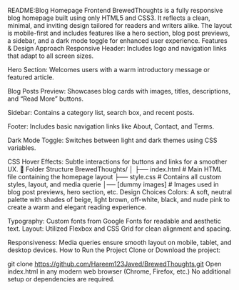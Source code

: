 README:Blog Homepage Frontend
BrewedThoughts is a fully responsive blog homepage built using only HTML5 and CSS3. It reflects a clean, minimal, and inviting design tailored for readers and writers alike. The layout is mobile-first and includes features like a hero section, blog post previews, a sidebar, and a dark mode toggle for enhanced user experience.
 Features & Design Approach
Responsive Header: Includes logo and navigation links that adapt to all screen sizes.


Hero Section: Welcomes users with a warm introductory message or featured article.


Blog Posts Preview: Showcases blog cards with images, titles, descriptions, and “Read More” buttons.


Sidebar: Contains a category list, search box, and recent posts.


Footer: Includes basic navigation links like About, Contact, and Terms.


Dark Mode Toggle: Switches between light and dark themes using CSS variables.


CSS Hover Effects: Subtle interactions for buttons and links for a smoother UX.
📁 Folder Structure
BrewedThoughts/
│
├── index.html         # Main HTML file containing the homepage layout
├── style.css             # Contains all custom styles, layout, and media querie
│── [dummy images] # Images used in blog post previews, hero section, etc.
Design Choices
Colors: A soft, neutral palette with shades of beige, light brown, off-white, black, and nude pink to create a warm and elegant reading experience.


Typography: Custom fonts from Google Fonts for readable and aesthetic text.
Layout: Utilized Flexbox and CSS Grid for clean alignment and spacing.


Responsiveness: Media queries ensure smooth layout on mobile, tablet, and desktop devices.
How to Run the Project
Clone or Download the project:

 git clone https://github.com/Hareem123Javed/BrewedThoughts.git
Open index.html in any modern web browser (Chrome, Firefox, etc.)
No additional setup or dependencies are required.



